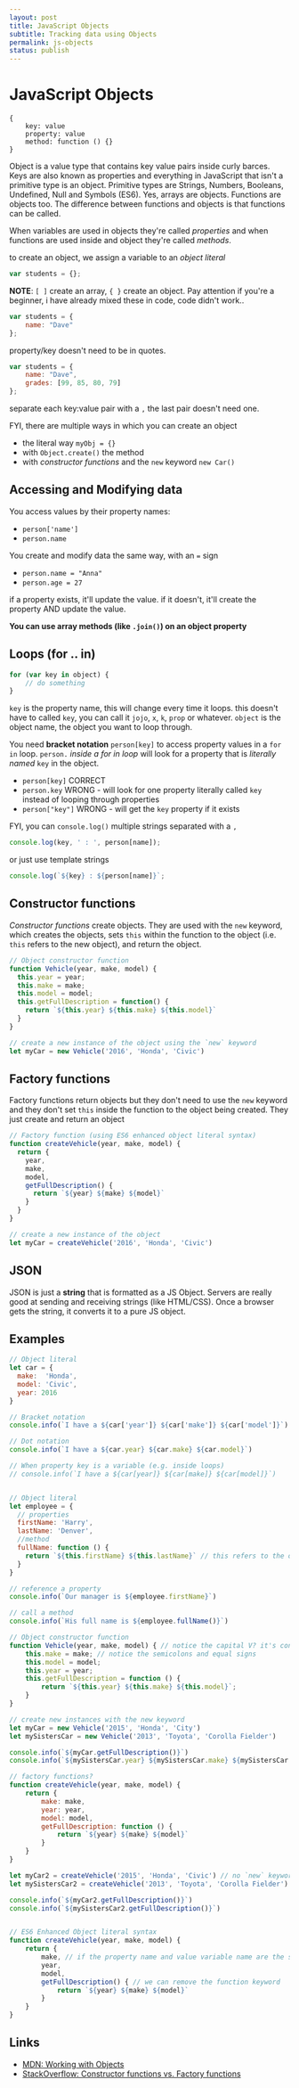 ```yaml
---
layout: post
title: JavaScript Objects
subtitle: Tracking data using Objects
permalink: js-objects
status: publish
---
```


# JavaScript Objects

```
{
	key: value
	property: value
	method: function () {}
}
```

Object is a value type that contains key value pairs inside curly barces. Keys are also known as properties and everything in JavaScript that isn't a primitive type is an object. Primitive types are Strings, Numbers, Booleans, Undefined, Null and Symbols (ES6). Yes, arrays are objects. Functions are objects too. The difference between functions and objects is that functions can be called.

When variables are used in objects they're called _properties_ and when functions are used inside and object they're called _methods_.

to create an object, we assign a variable to an _object literal_ 

```javascript
var students = {};
```

**NOTE**: `[ ]` create an array, `{ }` create an object. Pay attention if you're a beginner, i have already mixed these in code, code didn't work..


```javascript
var students = {
    name: "Dave"
};
```
property/key doesn't need to be in quotes. 

```javascript
var students = {
    name: "Dave",
    grades: [99, 85, 80, 79]
};
```
separate each key:value pair with a `,` the last pair doesn't need one.

FYI, there are multiple ways in which you can create an object 

- the literal way `myObj = {}`
- with `Object.create()` the method
- with _constructor functions_ and the `new` keyword `new Car()`

## Accessing and Modifying data
You access values by their property names:

- `person['name']`
- `person.name`

You create and modify data the same way, with an `=` sign

- `person.name = "Anna"`
- `person.age = 27`

if a property exists, it'll update the value. if it doesn't, it'll create the property AND update the value.

**You can use array methods (like `.join()`) on an object property**

## Loops (for .. in)

```javascript
for (var key in object) {
    // do something
}
```

`key` is the property name, this will change every time it loops. this doesn't have to called `key`, you can call it `jojo`, `x`, `k`, `prop` or whatever. `object` is the object name, the object you want to loop through.

You need **bracket notation** `person[key]` to access property values in a `for in` loop. `person.` _inside a for in loop_ will look for a property that is _literally named_ `key` in the object.

- `person[key]` CORRECT
- `person.key` WRONG - will look for one property literally called `key` instead of looping through properties
- `person["key"]` WRONG - will get the `key` property if it exists

FYI, you can `console.log()` multiple strings separated with a `,`

```javascript
console.log(key, ' : ', person[name]);
```

or just use template strings

```javascript
console.log(`${key} : ${person[name]}`;
```

## Constructor functions
_Constructor functions_ create objects. They are used with the `new` keyword, which creates the objects, sets `this` within the function to the object (i.e. `this` refers to the new object), and return the object.

```javascript
// Object constructor function
function Vehicle(year, make, model) {
  this.year = year;
  this.make = make;
  this.model = model;
  this.getFullDescription = function() {
    return `${this.year} ${this.make} ${this.model}`
  }
}

// create a new instance of the object using the `new` keyword
let myCar = new Vehicle('2016', 'Honda', 'Civic')
```

## Factory functions
Factory functions return objects but they don't need to use the `new` keyword and they don't set `this` inside the function to the object being created. They just create and return an object

```javascript
// Factory function (using ES6 enhanced object literal syntax)
function createVehicle(year, make, model) {
  return {
    year,
    make,
    model,
    getFullDescription() {
      return `${year} ${make} ${model}`
    }
  }
}

// create a new instance of the object
let myCar = createVehicle('2016', 'Honda', 'Civic')
```

## JSON
JSON is just a **string** that is formatted as a JS Object. Servers are really good at sending and receiving strings (like HTML/CSS). Once a browser gets the string, it converts it to a pure JS object.


## Examples

```javascript
// Object literal
let car = {
  make:  'Honda',
  model: 'Civic',
  year: 2016
}

// Bracket notation
console.info(`I have a ${car['year']} ${car['make']} ${car['model']}`)

// Dot notation
console.info(`I have a ${car.year} ${car.make} ${car.model}`)

// When property key is a variable (e.g. inside loops)
// console.info(`I have a ${car[year]} ${car[make]} ${car[model]}`)


// Object literal
let employee = {
  // properties
  firstName: 'Harry',
  lastName: 'Denver',
  //method
  fullName: function () {
    return `${this.firstName} ${this.lastName}` // this refers to the object that owns the function
  }
}

// reference a property
console.info(`Our manager is ${employee.firstName}`)

// call a method
console.info(`His full name is ${employee.fullName()}`)

// Object constructor function
function Vehicle(year, make, model) { // notice the capital V? it's convention for constructor functions
	this.make = make; // notice the semicolons and equal signs
	this.model = model;
	this.year = year;
	this.getFullDescription = function () {
		return `${this.year} ${this.make} ${this.model}`;
	}
}

// create new instances with the new keyword
let myCar = new Vehicle('2015', 'Honda', 'City')
let mySistersCar = new Vehicle('2013', 'Toyota', 'Corolla Fielder')

console.info(`${myCar.getFullDescription()}`)
console.info(`${mySistersCar.year} ${mySistersCar.make} ${mySistersCar.model}`)

// factory functions?
function createVehicle(year, make, model) {
	return {
		make: make,
		year: year,
		model: model,
		getFullDescription: function () {
			return `${year} ${make} ${model}`
		}
	}
}

let myCar2 = createVehicle('2015', 'Honda', 'Civic') // no `new` keyword
let mySistersCar2 = createVehicle('2013', 'Toyota', 'Corolla Fielder')

console.info(`${myCar2.getFullDescription()}`)
console.info(`${mySistersCar2.getFullDescription()}`)


// ES6 Enhanced Object literal syntax
function createVehicle(year, make, model) {
	return {
		make, // if the property name and value variable name are the same, you don't have to type both
		year,
		model,
		getFullDescription() { // we can remove the function keyword
			return `${year} ${make} ${model}`
		}
	}
}
```


Links
---
- [MDN: Working with Objects](https://developer.mozilla.org/en-US/docs/Web/JavaScript/Guide/Working_with_Objects)
- [StackOverflow: Constructor functions vs. Factory functions](http://stackoverflow.com/questions/8698726/constructor-function-vs-factory-functions)